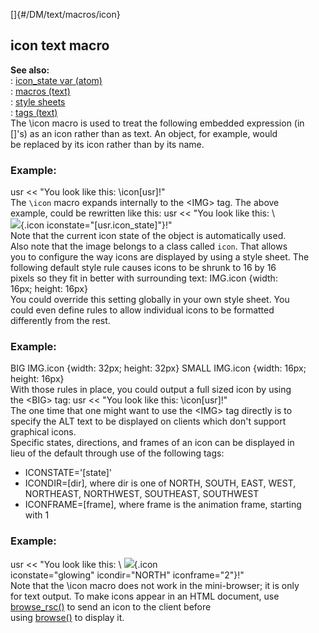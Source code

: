 []{#/DM/text/macros/icon}    
## icon text macro    
**See also:**    
:   [icon_state var (atom)](/ref/atom/var/icon_state)    
:   [macros (text)](/ref/DM/text/macros)    
:   [style sheets](/ref/DM/text/style)    
:   [tags (text)](/ref/DM/text/tags)    
The \\icon macro is used to treat the following embedded expression (in    
\[\]\'s) as an icon rather than as text. An object, for example, would    
be replaced by its icon rather than by its name.    
### Example:    
usr \<\< \"You look like this: \\icon\[usr\]!\"    
The `\icon` macro expands internally to the \<IMG\> tag. The above    
example, could be rewritten like this: usr \<\< \"You look like this: \\    
![](\ref%5Busr.icon%5D){.icon iconstate="[usr.icon_state]"}!\"    
Note that the current icon state of the object is automatically used.    
Also note that the image belongs to a class called `icon`. That allows    
you to configure the way icons are displayed by using a style sheet. The    
following default style rule causes icons to be shrunk to 16 by 16    
pixels so they fit in better with surrounding text: IMG.icon {width:    
16px; height: 16px}    
You could override this setting globally in your own style sheet. You    
could even define rules to allow individual icons to be formatted    
differently from the rest.    
### Example:    
BIG IMG.icon {width: 32px; height: 32px} SMALL IMG.icon {width: 16px;    
height: 16px}    
With those rules in place, you could output a full sized icon by using    
the \<BIG\> tag: usr \<\< \"You look like this: \\icon\[usr\]!\"    
The one time that one might want to use the \<IMG\> tag directly is to    
specify the ALT text to be displayed on clients which don\'t support    
graphical icons.    
Specific states, directions, and frames of an icon can be displayed in    
lieu of the default through use of the following tags:    
-   ICONSTATE=\'\[state\]\'    
-   ICONDIR=\[dir\], where dir is one of NORTH, SOUTH, EAST, WEST,    
    NORTHEAST, NORTHWEST, SOUTHEAST, SOUTHWEST    
-   ICONFRAME=\[frame\], where frame is the animation frame, starting    
    with 1    
### Example:    
usr \<\< \"You look like this: \\ ![](\ref%5Busr.icon%5D){.icon    
iconstate="glowing" icondir="NORTH" iconframe="2"}!\"    
Note that the \\icon macro does not work in the mini-browser; it is only    
for text output. To make icons appear in an HTML document, use    
[browse_rsc()](/ref/proc/browse_rsc) to send an icon to the client before    
using [browse()](/ref/proc/browse) to display it.  